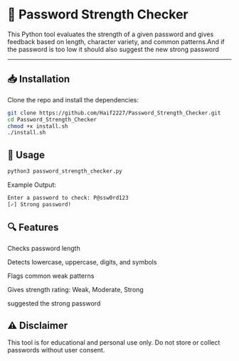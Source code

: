 # 🔐 Password Strength Checker

This Python tool evaluates the strength of a given password and gives feedback based on length, character variety, and common patterns.And if the password is too low it should also suggest the new strong password

---

## 📥 Installation

Clone the repo and install the dependencies:

```bash
git clone https://github.com/Haif2227/Password_Strength_Checker.git
cd Password_Strength_Checker
chmod +x install.sh
./install.sh
```

## 🚀 Usage

```bash
python3 password_strength_checker.py
```
Example Output:
```bash
Enter a password to check: P@ssw0rd123
[✓] Strong password!
```

## 🔍 Features
Checks password length

Detects lowercase, uppercase, digits, and symbols

Flags common weak patterns

Gives strength rating: Weak, Moderate, Strong

suggested the strong password

## ⚠️ Disclaimer

This tool is for educational and personal use only. Do not store or collect passwords without user consent.








